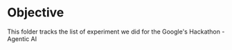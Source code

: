 # Objective

This folder tracks the list of experiment we did for the Google's Hackathon - Agentic AI
